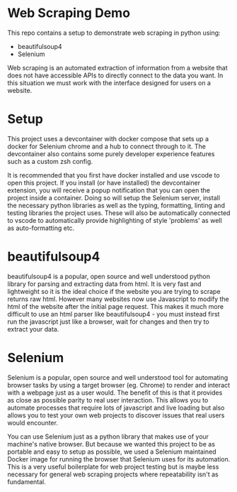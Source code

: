 # Web Scraping Demo

This repo contains a setup to demonstrate web scraping in python using:
* beautifulsoup4
* Selenium

Web scraping is an automated extraction of information from a website that does not have accessible APIs to directly connect to the data you want. In this situation we must work with the interface designed for users on a website.

# Setup

This project uses a devcontainer with docker compose that sets up a docker for Selenium chrome and a hub to connect through to it. The devcontainer also contains some purely developer experience features such as a custom zsh config.

It is recommended that you first have docker installed and use vscode to open this project. If you install (or have installed) the devcontainer extension, you will receive a popup notification that you can open the project inside a container. Doing so will setup the Selenium server, install the necessary python libraries as well as the typing, formatting, linting and testing libraries the project uses. These will also be automatically connected to vscode to automatically provide highlighting of style 'problems' as well as auto-formatting etc.

# beautifulsoup4

beautifulsoup4 is a popular, open source and well understood python library for parsing and extracting data from html. It is very fast and lightweight so it is the ideal choice if the website you are trying to scrape returns raw html. However many websites now use Javascript to modify the html of the website after the initial page request. This makes it much more difficult to use an html parser like beautifulsoup4 - you must instead first run the javascript just like a browser, wait for changes and then try to extract your data.

# Selenium

Selenium is a popular, open source and well understood tool for automating browser tasks by using a target browser (eg. Chrome) to render and interact with a webpage just as a user would. The benefit of this is that it provides as close as possible parity to real user interaction. This allows you to automate processes that require lots of javascript and live loading but also allows you to test your own web projects to discover issues that real users would encounter.

You can use Selenium just as a python library that makes use of your machine's native browser. But because we wanted this project to be as portable and easy to setup as possible, we used a Selenium maintained Docker image for running the browser that Selenium uses for its automation. This is a very useful boilerplate for web project testing but is maybe less necessary for general web scraping projects where repeatability isn't as fundamental.